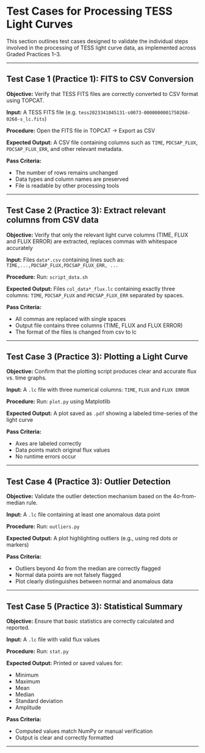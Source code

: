 # Test Cases for Processing TESS Light Curves

This section outlines test cases designed to validate the individual steps involved in the processing of TESS light curve data, as implemented across Graded Practices 1–3.

---

## Test Case 1 (Practice 1): FITS to CSV Conversion

**Objective:** 
Verify that TESS FITS files are correctly converted to CSV format using TOPCAT.

**Input:** 
A TESS FITS file (e.g. `tess2023341045131-s0073-0000000001750268-0268-s_lc.fits`)

**Procedure:** 
Open the FITS file in TOPCAT → Export as CSV

**Expected Output:** 
A CSV file containing columns such as `TIME`, `PDCSAP_FLUX`, `PDCSAP_FLUX_ERR`, and other relevant metadata.

**Pass Criteria:** 
- The number of rows remains unchanged 
- Data types and column names are preserved 
- File is readable by other processing tools

---

## Test Case 2 (Practice 3): Extract relevant columns from CSV data

**Objective:** 
Verify that only the relevant light curve columns (TIME, FLUX and FLUX ERROR) are extracted, replaces commas with whitespace accurately

**Input:** 
Files `data*.csv` containing lines such as: 
`TIME,...,PDCSAP_FLUX,PDCSAP_FLUX_ERR, ...` 

**Procedure:** 
Run: `script_data.sh`

**Expected Output:** 
Files `col_data*_flux.lc` containing exactly three columns: `TIME`, `PDCSAP_FLUX` and `PDCSAP_FLUX_ERR` separated by spaces.

**Pass Criteria:** 
- All commas are replaced with single spaces 
- Output file contains three columns (TIME, FLUX and FLUX ERROR) 
- The format of the files is changed from csv to lc

---

## Test Case 3 (Practice 3): Plotting a Light Curve

**Objective:** 
Confirm that the plotting script produces clear and accurate flux vs. time graphs.

**Input:** 
A `.lc` file with three numerical columns: `TIME`, `FLUX` and `FLUX ERROR`

**Procedure:** 
Run: `plot.py` using Matplotlib

**Expected Output:** 
A plot saved as `.pdf` showing a labeled time-series of the light curve

**Pass Criteria:** 
- Axes are labeled correctly 
- Data points match original flux values 
- No runtime errors occur

---

## Test Case 4 (Practice 3): Outlier Detection

**Objective:** 
Validate the outlier detection mechanism based on the 4σ-from-median rule.

**Input:** 
A `.lc` file containing at least one anomalous data point

**Procedure:** 
Run: `outliers.py`

**Expected Output:** 
A plot highlighting outliers (e.g., using red dots or markers)

**Pass Criteria:** 
- Outliers beyond 4σ from the median are correctly flagged 
- Normal data points are not falsely flagged 
- Plot clearly distinguishes between normal and anomalous data

---

## Test Case 5 (Practice 3): Statistical Summary

**Objective:** 
Ensure that basic statistics are correctly calculated and reported.

**Input:** 
A `.lc` file with valid flux values

**Procedure:** 
Run: `stat.py`

**Expected Output:** 
Printed or saved values for:
- Minimum
- Maximum
- Mean
- Median
- Standard deviation
- Amplitude

**Pass Criteria:** 
- Computed values match NumPy or manual verification 
- Output is clear and correctly formatted

---


